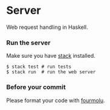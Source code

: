# Server

Web request handling in Haskell.

### Run the server

Make sure you have [stack](https://docs.haskellstack.org/en/stable/) installed.

```shell
$ stack test # run tests
$ stack run  # run the web server
```

### Before your commit

Please format your code with [fourmolu](https://hackage.haskell.org/package/fourmolu).
